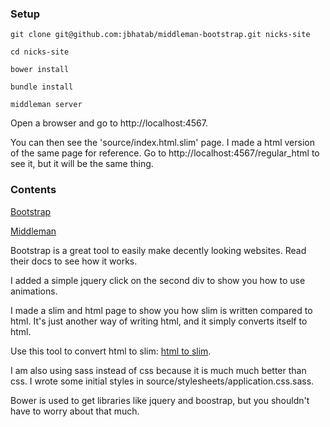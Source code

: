 ### Setup

```
git clone git@github.com:jbhatab/middleman-bootstrap.git nicks-site

cd nicks-site

bower install

bundle install

middleman server

```


Open a browser and go to http://localhost:4567. 

You can then see the 'source/index.html.slim' page. I made a html version of the same page for reference. Go to http://localhost:4567/regular_html to see it, but it will be the same thing.

### Contents

[Bootstrap](http://getbootstrap.com/)

[Middleman](http://middlemanapp.com/)

Bootstrap is a great tool to easily make decently looking websites. Read their docs to see how it works. 

I added a simple jquery click on the second div to show you how to use animations. 

I made a slim and html page to show you how slim is written compared to html. It's just another way of writing html, and it simply converts itself to html.

Use this tool to convert html to slim: [html to slim](http://html2slim.herokuapp.com/).

I am also using sass instead of css because it is much much better than css. I wrote some initial styles in source/stylesheets/application.css.sass.

Bower is used to get libraries like jquery and boostrap, but you shouldn't have to worry about that much.